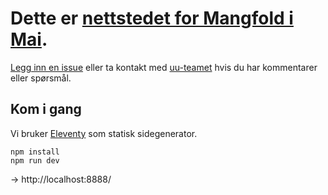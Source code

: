 # Dette er [nettstedet for Mangfold i Mai](https://mangfoldimai.no).

[Legg inn en issue](https://github.com/navikt/mangfold-i-mai/issues) eller ta kontakt med [uu-teamet](mailto:uu@nav.no) hvis du har kommentarer eller spørsmål.

## Kom i gang

Vi bruker [Eleventy](https://www.11ty.dev/) som statisk sidegenerator.

```
npm install
npm run dev
```

→ http://localhost:8888/
